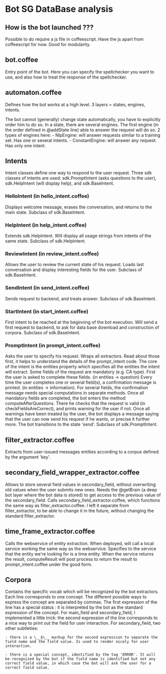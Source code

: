 # Bot SG DataBase analysis

## How is the bot launched ???
Possible to do require a js file in coffeescript. Have the js apart from coffeescript for now. Good for modularity.

## bot.coffee
Entry point of the bot.
Here you can specify the spellchecker you want to use, and also how to treat the response of the spellchecker.

## automaton.coffee
Defines how the bot works at a high level.
3 layers = states, engines, intents.

The bot cannot (generally) change state automatically, you have to explicitly order him to do so.
In a state, there are several engines. The first engine (in the order defined in @addState line) able to answer the request will do so. 
2 types of engines here:
    - NlpEngine: will answer requests similar to a training set. Has one or several intents.
    - ConstantEngine: will answer any request. Has only one intent.

## Intents

Intent classes define one way to respond to the user request. Three sdk classes of intents are used: sdk.PromptIntent (asks questions to the user), sdk.HelpIntent (will display help), and sdk.BaseIntent.

### HelloIntent (in hello_intent.coffee)
Displays welcome message, erases the conversation, and returns to the main state. Subclass of sdk.BaseIntent.

### HelpIntent (in help_intent.coffee)
Extends sdk.HelpIntent. Will display all usage strings from intents of the same state. Subclass of sdk.HelpIntent.

### ReviewIntent (in review_intent.coffee)
Allows the user to review the current state of his request. Loads last conversation and display interesting fields for the user. Subclass of sdk.BaseIntent.

### SendIntent (in send_intent.coffee)
Sends request to backend, and treats answer. Subclass of sdk.BaseIntent.

### StartIntent (in start_intent.coffee)
First intent to be reached at the beginning of the bot execution. Will send a first request to backend, to ask for data base download and construction of corpora. Subclass of sdk.BaseIntent.

### PromptIntent (in prompt_intent.coffee)
Asks the user to specify his request. Wraps all extractors. Read about those first, it helps to understand the details of the prompt_intent code.
The core of the intent is the entities property which specifies all the entities the intent will extract.
Some fields of the request are mandatory (e.g. CA type). First the user is asked to complete these fields. (in entities -> question)
Every time the user completes one or several field(s), a confirmation message is printed. (in entities -> information). For several fields, the confirmation message needs special computations in separate methods.
Once all mandatory fields are completed, the bot enters the method computeAfterQuestions. There he checks that the request is valid (in checkFieldsAreCorrect), and prints warning for the user if not.
Once all warnings have been treated by the user, the bot displays a message saying that the user can now send his request if he wants, or precise it further more. The bot transitions to the state 'send'.
Subclass of sdk.PromptIntent.

## filter_extractor.coffee
Extracts from user-issued messages entities according to a corpus defined by the argument 'key'.

## secondary_field_wrapper_extractor.coffee
Allows to store several field values in secondary_field, without overwriting old values when the user submits new ones.
Needs the @getBrain (a deep bot layer where the bot data is stored) to get access to the previous value of the secondary_field.
Calls secondary_field_extractor.coffee, which functions the same way as filter_extractor.coffee. I left it separate from filter_extractor, to be able to change it in the future, without changing the standard filter_extractor.

## time_frame_extractor.coffee
Calls the webservice of entity extraction. When deployed, will call a local service working the same way as the webservice.
Specifies to the service that the entity we're looking for is a time entity.
When the service returns the result, computeResult will post process to return the result to prompt_intent.coffee under the good form.

## Corpora
Contains the specific vocab which will be recognized by the bot extractors. Each line corresponds to one concept. The different possible ways to express the concept are separated by commas. The first expression of the line has a special status : it is interpreted by the bot as the standard expression of the concept.
For main_field and secondary_field, I implemented a little trick: the second expression of the line corresponds to a nice way to print out the field for user interaction.
For secondary_field, two other subtleties: 

    - there is a \__$\__ markup for the second expression to separate the field name and the field value. Is used to render nicely for user interaction.

    - there is a special concept, identified by the tag 'ERROR'. It will be recognized by the bot if the field name is identified but not any correct field value, in which case the bot will ask the user for a correct field value. 